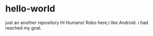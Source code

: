 # hello-world
just an another repository
Hi Humans!
Robo here,i like Android.
i had reached my goal.
